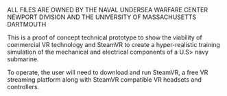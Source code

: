 ALL FILES ARE OWNED BY THE NAVAL UNDERSEA WARFARE CENTER NEWPORT DIVISION AND THE UNIVERSITY OF MASSACHUSETTS DARTMOUTH

This is a proof of concept technical prototype to show the viability of commercial VR technology and SteamVR to create a hyper-realistic
training simulation of the mechanical and electrical components of a U.S> navy submarine.

To operate, the user will need to download and run SteamVR, a free VR streaming platform along with SteamVR compatible VR headsets and controllers.
